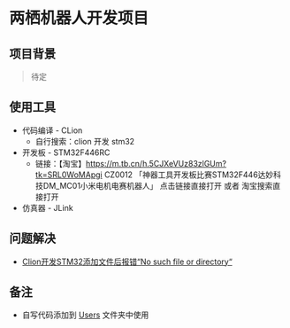 # 两栖机器人开发项目

## 项目背景
> 待定

## 使用工具

- 代码编译 - CLion
  - 自行搜索：clion 开发 stm32
- 开发板 - STM32F446RC
  - 链接：【淘宝】https://m.tb.cn/h.5CJXeVUz83zlGUm?tk=SRL0WoMApgi CZ0012 「神器工具开发板比赛STM32F446达妙科技DM_MC01小米电机电赛机器人」
    点击链接直接打开 或者 淘宝搜索直接打开
- 仿真器 - JLink

## 问题解决
- [Clion开发STM32添加文件后报错“No such file or directory“](https://blog.csdn.net/weixin_45636061/article/details/121623826)

## 备注
- 自写代码添加到 [Users](Users) 文件夹中使用